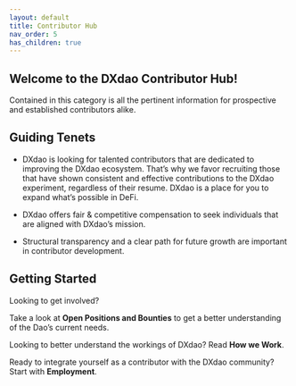 ```yaml
---
layout: default
title: Contributor Hub
nav_order: 5
has_children: true
---
```


## Welcome to the DXdao Contributor Hub!

Contained in this category is all the pertinent information for prospective and established contributors alike.  
  
## Guiding Tenets

-   DXdao is looking for talented contributors that are dedicated to improving the DXdao ecosystem. That’s why we favor recruiting those that have shown consistent and effective contributions to the DXdao experiment, regardless of their resume. DXdao is a place for you to expand what’s possible in DeFi.

-   DXdao offers fair & competitive compensation to seek individuals that are aligned with DXdao’s mission.

-   Structural transparency and a clear path for future growth are important in contributor development.

## Getting Started

Looking to get involved?  
  
Take a look at **Open Positions and Bounties** to get a better understanding of the Dao’s current needs.

Looking to better understand the workings of DXdao? Read **How we Work**.  

Ready to integrate yourself as a contributor with the DXdao community? Start with **Employment**.